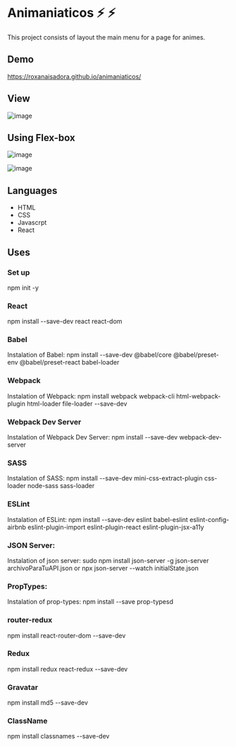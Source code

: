 # Animaniaticos :zap: :zap:

This project consists of layout the main menu for a page for animes.

## Demo

https://roxanaisadora.github.io/animaniaticos/

## View 

![image](https://user-images.githubusercontent.com/58452664/90177165-c38b0e00-dd6f-11ea-974a-6b7c06419432.png)

## Using Flex-box

![image](https://user-images.githubusercontent.com/58452664/90177231-dd2c5580-dd6f-11ea-9468-b524854f882b.png)


![image](https://user-images.githubusercontent.com/58452664/90177268-ecab9e80-dd6f-11ea-9525-30cd916b6418.png)

## Languages

* HTML 
* CSS
* Javascrpt 
* React

## Uses
### Set up
npm init -y

### React
npm install --save-dev react react-dom

### Babel

Instalation of Babel:
npm install --save-dev @babel/core @babel/preset-env @babel/preset-react babel-loader

### Webpack

Instalation of Webpack: 
npm install webpack webpack-cli html-webpack-plugin html-loader file-loader --save-dev

### Webpack Dev Server

Instalation of Webpack Dev Server:
npm install --save-dev webpack-dev-server

### SASS

Instalation of SASS:
npm install --save-dev mini-css-extract-plugin css-loader node-sass sass-loader

### ESLint

Instalation of ESLint:
npm install --save-dev eslint babel-eslint eslint-config-airbnb eslint-plugin-import eslint-plugin-react eslint-plugin-jsx-a11y

### JSON Server:
Instalation of json server:
sudo npm install json-server -g
json-server archivoParaTuAPI.json 
or
npx json-server --watch initialState.json

### PropTypes:
Instalation of prop-types:
npm install --save prop-typesd

### router-redux
npm install react-router-dom --save-dev

### Redux
npm install redux react-redux --save-dev

### Gravatar
npm install md5 --save-dev

### ClassName

npm install classnames --save-dev
